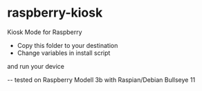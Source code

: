 # raspberry-kiosk
Kiosk Mode for Raspberry

- Copy this folder to your destination
- Change variables in install script

and run your device

-- tested on Raspberry Modell 3b with Raspian/Debian Bullseye 11
